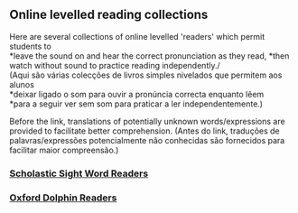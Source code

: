 ## Online levelled reading collections
Here are several collections of online levelled 'readers' which permit students to  
*leave the sound on and hear the correct pronunciation as they read, 
*then watch without sound to practice reading independently./  
(Aqui são várias colecções de livros simples nivelados que permitem aos alunos  
*deixar ligado o som para ouvir a pronúncia correcta enquanto lêem  
*para a seguir ver sem som para praticar a ler independentemente.)  

Before the link, translations of potentially unknown words/expressions are provided to facilitate better comprehension. (Antes do link, traduções de palavras/expressões potencialmente não conhecidas são fornecidos para facilitar maior compreensão.)  

### [Scholastic Sight Word Readers](https://1blockatatime.github.io/English/schol_swr)  

### [Oxford Dolphin Readers](https://1blockatatime.github.io/English/oxf_dolph)  

<!--![constr2](https://1blockatatime.github.io/English/images2/constr2.png){:height="50px"}-->  
